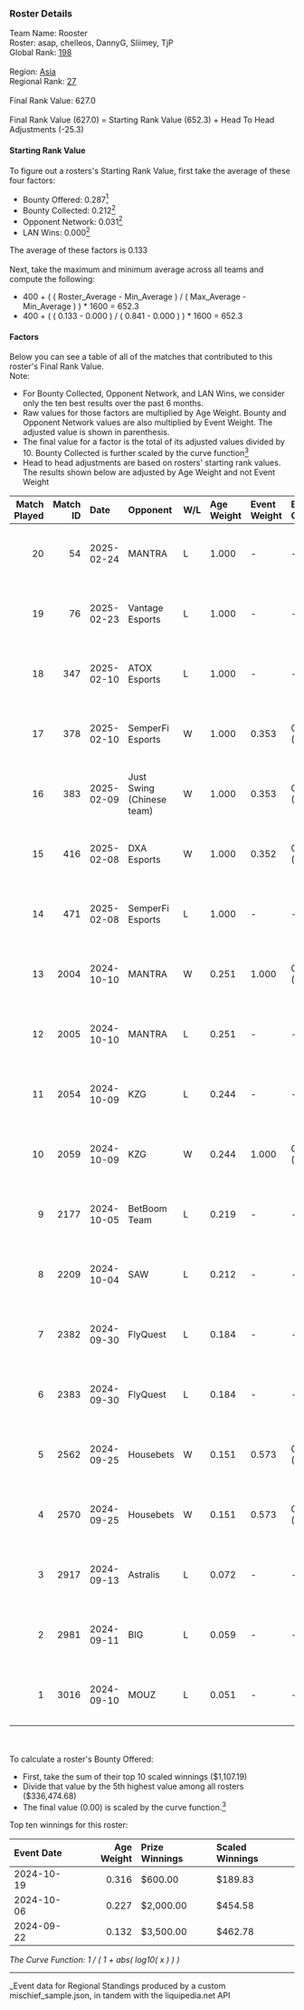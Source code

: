 ### Roster Details<br />
Team Name: Rooster<br />
Roster: asap, chelleos, DannyG, Sliimey, TjP<br />
Global Rank: [198](../../standings_global_2025_03_01.md)<br />
<br />
Region: [Asia]( ../../standings_asia_2025_03_01.md)<br />
Regional Rank: [27]( ../../standings_asia_2025_03_01.md)<br />
<br />
Final Rank Value:  627.0<br />
<br />
Final Rank Value (627.0) = Starting Rank Value (652.3) + Head To Head Adjustments (-25.3)<br />

#### Starting Rank Value<br />
To figure out a rosters's Starting Rank Value, first take the average of these four factors:<br />
- Bounty Offered: 0.287[<sup>1</sup>](#table2)
- Bounty Collected: 0.212[<sup>2</sup>](#table1)
- Opponent Network: 0.031[<sup>2</sup>](#table1)
- LAN Wins: 0.000[<sup>2</sup>](#table1)

The average of these factors is 0.133<br />
<br />
Next, take the maximum and minimum average across all teams and compute the following:<br />
- 400 + ( ( Roster_Average - Min_Average ) / ( Max_Average - Min_Average ) ) * 1600 = 652.3
- 400 + ( ( 0.133 - 0.000 ) / ( 0.841 - 0.000 ) ) * 1600 = 652.3


#### Factors<br />
Below you can see a table of all of the matches that contributed to this roster's Final Rank Value.<br />
Note:<br />

- For Bounty Collected, Opponent Network, and LAN Wins, we consider only the ten best results over the past 6 months.
- Raw values for those factors are multiplied by Age Weight. Bounty and Opponent Network values are also multiplied by Event Weight. The adjusted value is shown in parenthesis.
- The final value for a factor is the total of its adjusted values divided by 10. Bounty Collected is further scaled by the curve function[<sup>3</sup>](#curveFunction)
- Head to head adjustments are based on rosters' starting rank values. The results shown below are adjusted by Age Weight and not Event Weight
<span id="table1"></span><br />


| Match Played | Match ID | Date       | Opponent                  | W/L | Age Weight | Event Weight | Bounty Collected | Opponent Network | LAN Wins  | H2H Adj. | Roster                               |
| -: | -: | :- | :- | :- | :- | :- | :- | :- | :- | -: | :- |
|           20 |       54 | 2025-02-24 | MANTRA                    | L   | 1.000      | -            | -                | -                | -         |   -18.96 | asap, chelleos, DannyG, Sliimey, TjP |
|           19 |       76 | 2025-02-23 | Vantage Esports           | L   | 1.000      | -            | -                | -                | -         |   -19.99 | asap, chelleos, DannyG, Sliimey, TjP |
|           18 |      347 | 2025-02-10 | ATOX Esports              | L   | 1.000      | -            | -                | -                | -         |    -2.54 | asap, chelleos, dpr, Sliimey, TjP    |
|           17 |      378 | 2025-02-10 | SemperFi Esports          | W   | 1.000      | 0.353        | 0.000 (0.000)    | 0.386 (0.136)    | 0 (0.000) |    12.09 | asap, chelleos, dpr, Sliimey, TjP    |
|           16 |      383 | 2025-02-09 | Just Swing (Chinese team) | W   | 1.000      | 0.353        | 0.004 (0.001)    | 0.193 (0.068)    | 0 (0.000) |    16.91 | asap, chelleos, dpr, Sliimey, TjP    |
|           15 |      416 | 2025-02-08 | DXA Esports               | W   | 1.000      | 0.352        | 0.000 (0.000)    | 0.000 (0.000)    | 0 (0.000) |     6.39 | asap, chelleos, dpr, Sliimey, TjP    |
|           14 |      471 | 2025-02-08 | SemperFi Esports          | L   | 1.000      | -            | -                | -                | -         |   -19.63 | asap, chelleos, dpr, Sliimey, TjP    |
|           13 |     2004 | 2024-10-10 | MANTRA                    | W   | 0.251      | 1.000        | 0.000 (0.000)    | 0.129 (0.032)    | 0 (0.000) |     3.46 | asap, chelleos, Rackem, Sliimey, TjP |
|           12 |     2005 | 2024-10-10 | MANTRA                    | L   | 0.251      | -            | -                | -                | -         |    -4.52 | asap, chelleos, Rackem, Sliimey, TjP |
|           11 |     2054 | 2024-10-09 | KZG                       | L   | 0.244      | -            | -                | -                | -         |    -4.38 | asap, chelleos, Rackem, Sliimey, TjP |
|           10 |     2059 | 2024-10-09 | KZG                       | W   | 0.244      | 1.000        | 0.001 (0.000)    | 0.211 (0.051)    | 0 (0.000) |     3.37 | asap, chelleos, Rackem, Sliimey, TjP |
|            9 |     2177 | 2024-10-05 | BetBoom Team              | L   | 0.219      | -            | -                | -                | -         |    -0.42 | asap, chelleos, jhd, Sliimey, TjP    |
|            8 |     2209 | 2024-10-04 | SAW                       | L   | 0.212      | -            | -                | -                | -         |    -0.18 | asap, chelleos, jhd, Sliimey, TjP    |
|            7 |     2382 | 2024-09-30 | FlyQuest                  | L   | 0.184      | -            | -                | -                | -         |    -0.62 | asap, chelleos, Rackem, Sliimey, TjP |
|            6 |     2383 | 2024-09-30 | FlyQuest                  | L   | 0.184      | -            | -                | -                | -         |    -0.63 | asap, chelleos, Rackem, Sliimey, TjP |
|            5 |     2562 | 2024-09-25 | Housebets                 | W   | 0.151      | 0.573        | 0.001 (0.000)    | 0.144 (0.012)    | 0 (0.000) |     2.19 | asap, chelleos, Rackem, Sliimey, TjP |
|            4 |     2570 | 2024-09-25 | Housebets                 | W   | 0.151      | 0.573        | 0.001 (0.000)    | 0.144 (0.012)    | 0 (0.000) |     2.21 | asap, chelleos, Rackem, Sliimey, TjP |
|            3 |     2917 | 2024-09-13 | Astralis                  | L   | 0.072      | -            | -                | -                | -         |    -0.00 | asap, chelleos, dangeR, Sliimey, TjP |
|            2 |     2981 | 2024-09-11 | BIG                       | L   | 0.059      | -            | -                | -                | -         |    -0.01 | asap, chelleos, dangeR, Sliimey, TjP |
|            1 |     3016 | 2024-09-10 | MOUZ                      | L   | 0.051      | -            | -                | -                | -         |    -0.00 | asap, chelleos, dangeR, Sliimey, TjP |

<br />
<span id="table2"></span><br />
To calculate a roster's Bounty Offered:<br />

- First, take the sum of their top 10 scaled winnings ($1,107.19)
- Divide that value by the 5th highest value among all rosters ($336,474.68)
- The final value (0.00) is scaled by the curve function.[<sup>3</sup>](#curveFunction)

Top ten winnings for this roster:<br />

| Event Date | Age Weight | Prize Winnings | Scaled Winnings |
| :- | -: | :- | :- |
| 2024-10-19 |      0.316 | $600.00        | $189.83         |
| 2024-10-06 |      0.227 | $2,000.00      | $454.58         |
| 2024-09-22 |      0.132 | $3,500.00      | $462.78         |


<span id="curveFunction"></span>_The Curve Function: 1 / ( 1 + abs( log10( x ) ) )_<br />

---
_Event data for Regional Standings produced by a custom mischief_sample.json, in tandem with the liquipedia.net API<br />
